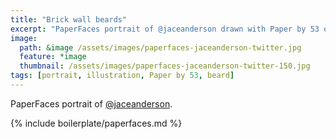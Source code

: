 ```yaml
---
title: "Brick wall beards"
excerpt: "PaperFaces portrait of @jaceanderson drawn with Paper by 53 on an iPad."
image: 
  path: &image /assets/images/paperfaces-jaceanderson-twitter.jpg 
  feature: *image
  thumbnail: /assets/images/paperfaces-jaceanderson-twitter-150.jpg
tags: [portrait, illustration, Paper by 53, beard]
---
```


PaperFaces portrait of [@jaceanderson](http://twitter.com/jaceanderson).

{% include boilerplate/paperfaces.md %}
